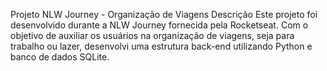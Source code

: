 Projeto NLW Journey - Organização de Viagens
Descrição
Este projeto foi desenvolvido durante a NLW Journey fornecida pela Rocketseat. Com o objetivo de auxiliar os usuários na organização de viagens, seja para trabalho ou lazer, desenvolvi uma estrutura back-end utilizando Python e banco de dados SQLite.
